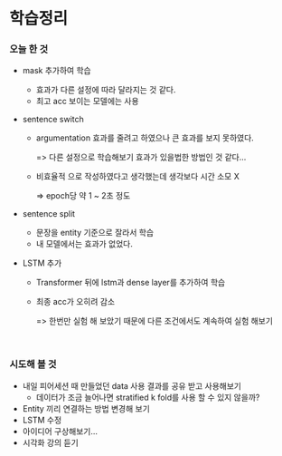 # 학습정리

### 오늘 한 것

- mask 추가하여 학습

  - 효과가 다른 설정에 따라 달라지는 것 같다.
  - 최고 acc 보이는 모델에는 사용

- sentence switch

  - argumentation 효과를 줄려고 하였으나 큰 효과를 보지 못하였다.

    => 다른 설정으로 학습해보기 효과가 있을법한 방법인 것 같다...

  - 비효율적 으로 작성하였다고 생각했는데 생각보다 시간 소모 X

    => epoch당 약 1 ~ 2초 정도

- sentence split

  - 문장을 entity 기준으로 잘라서 학습
  - 내 모델에서는 효과가 없었다.

- LSTM 추가

  - Transformer 뒤에 lstm과 dense layer를 추가하여 학습

  - 최종 acc가 오히려 감소

    => 한번만 실험 해 보았기 때문에 다른 조건에서도 계속하여 실험 해보기

​            

### 시도해 볼 것

- 내일 피어세션 때 만들었던 data 사용 결과를 공유 받고 사용해보기
  - 데이터가 조금 늘어나면 stratified k fold를 사용 할 수 있지 않을까?
- Entity 끼리 연결하는 방법 변경해 보기
- LSTM 수정
- 아이디어 구상해보기...
- 시각화 강의 듣기